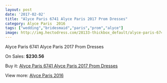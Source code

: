 ```yaml
---
layout: post
date: '2017-02-02'
title: "Alyce Paris 6741 Alyce Paris 2017 Prom Dresses"
category: Alyce Paris  2016
tags: ["wedding","bridesmaid","paris","prom","alyce"]
image: http://img.hectodress.com/28133-thickbox_default/alyce-paris-6741-alyce-paris-2012-prom-dresses.jpg
---
```

Alyce Paris 6741 Alyce Paris 2017 Prom Dresses

On Sales: **$230.56**
<a href="https://www.hectodress.com/alyce-paris-2013/13124-alyce-paris-6741-alyce-paris-2012-prom-dresses.html"><amp-img layout="responsive" width="600" height="600" src="//img.hectodress.com/28133-thickbox_default/alyce-paris-6741-alyce-paris-2012-prom-dresses.jpg" alt="Alyce Paris 6741 Alyce Paris 2017 Prom Dresses 0" /></a>
<a href="https://www.hectodress.com/alyce-paris-2013/13124-alyce-paris-6741-alyce-paris-2012-prom-dresses.html"><amp-img layout="responsive" width="600" height="600" src="//img.hectodress.com/28134-thickbox_default/alyce-paris-6741-alyce-paris-2012-prom-dresses.jpg" alt="Alyce Paris 6741 Alyce Paris 2017 Prom Dresses 1" /></a>

Buy it: [Alyce Paris 6741 Alyce Paris 2017 Prom Dresses](https://www.hectodress.com/alyce-paris-2013/13124-alyce-paris-6741-alyce-paris-2012-prom-dresses.html "Alyce Paris 6741 Alyce Paris 2017 Prom Dresses")

View more: [Alyce Paris  2016](https://www.hectodress.com/203-alyce-paris-2013 "Alyce Paris  2016")
